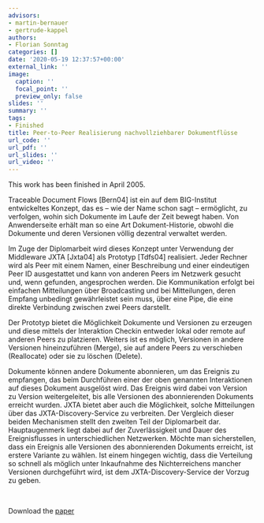 ```yaml
---
advisors:
- martin-bernauer
- gertrude-kappel
authors:
- Florian Sonntag
categories: []
date: '2020-05-19 12:37:57+00:00'
external_link: ''
image:
  caption: ''
  focal_point: ''
  preview_only: false
slides: ''
summary: ''
tags:
- Finished
title: Peer-to-Peer Realisierung nachvollziehbarer Dokumentflüsse
url_code: ''
url_pdf: ''
url_slides: ''
url_video: ''
---
```


This work has been finished in April 2005.

Traceable Document Flows \[Bern04\] ist ein auf dem BIG-Institut entwickeltes Konzept, das es – wie der Name schon sagt – ermöglicht, zu verfolgen, wohin sich Dokumente im Laufe der Zeit bewegt haben. Von Anwenderseite erhält man so eine Art Dokument-Historie, obwohl die Dokumente und deren Versionen völlig dezentral verwaltet werden.

Im Zuge der Diplomarbeit wird dieses Konzept unter Verwendung der Middleware JXTA \[Jxta04\] als Prototyp \[Tdfs04\] realisiert. Jeder Rechner wird als Peer mit einem Namen, einer Beschreibung und einer eindeutigen Peer ID ausgestattet und kann von anderen Peers im Netzwerk gesucht und, wenn gefunden, angesprochen werden. Die Kommunikation erfolgt bei einfachen Mitteilungen über Broadcasting und bei Mitteilungen, deren Empfang unbedingt gewährleistet sein muss, über eine Pipe, die eine direkte Verbindung zwischen zwei Peers darstellt.

Der Prototyp bietet die Möglichkeit Dokumente und Versionen zu erzeugen und diese mittels der Interaktion Checkin entweder lokal oder remote auf anderen Peers zu platzieren. Weiters ist es möglich, Versionen in andere Versionen hineinzuführen (Merge), sie auf andere Peers zu verschieben (Reallocate) oder sie zu löschen (Delete).

Dokumente können andere Dokumente abonnieren, um das Ereignis zu empfangen, das beim Durchführen einer der oben genannten Interaktionen auf dieses Dokument ausgelöst wird. Das Ereignis wird dabei von Version zu Version weitergeleitet, bis alle Versionen des abonnierenden Dokuments erreicht wurden. JXTA bietet aber auch die Möglichkeit, solche Mitteilungen über das JXTA-Discovery-Service zu verbreiten. Der Vergleich dieser beiden Mechanismen stellt den zweiten Teil der Diplomarbeit dar. Hauptaugenmerk liegt dabei auf der Zuverlässigkeit und Dauer des Ereignisflusses in unterschiedlichen Netzwerken. Möchte man sicherstellen, dass ein Ereignis alle Versionen des abonnierenden Dokuments erreicht, ist erstere Variante zu wählen. Ist einem hingegen wichtig, dass die Verteilung so schnell als möglich unter Inkaufnahme des Nichterreichens mancher Versionen durchgeführt wird, ist dem JXTA-Discovery-Service der Vorzug zu geben.

&nbsp;

 Download the [paper](https://www.big.tuwien.ac.at/app/uploads/2016/10/Sonntag_poster.pdf)